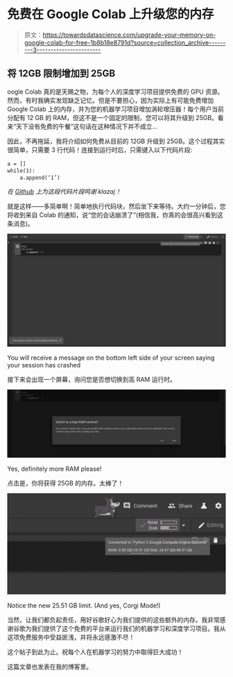 # 免费在 Google Colab 上升级您的内存

> 原文：<https://towardsdatascience.com/upgrade-your-memory-on-google-colab-for-free-1b8b18e8791d?source=collection_archive---------3----------------------->

## 将 12GB 限制增加到 25GB

oogle Colab 真的是天赐之物，为每个人的深度学习项目提供免费的 GPU 资源。然而，有时我确实发现缺乏记忆。但是不要担心，因为实际上有可能免费增加 Google Colab 上的内存，并为您的机器学习项目增加涡轮增压器！每个用户当前分配有 12 GB 的 RAM，但这不是一个固定的限制，您可以将其升级到 25GB。看来“天下没有免费的午餐”这句话在这种情况下并不成立…

因此，不再拖延，我将介绍如何免费从目前的 12GB 升级到 25GB。这个过程其实很简单，只需要 3 行代码！连接到运行时后，只需键入以下代码片段:

```
a = []
while(1):
    a.append(‘1’)
```

*在* [*Github*](https://github.com/googlecolab/colabtools/issues/253#issuecomment-551056637) *上为这段代码片段鸣谢 klazaj！*

就是这样——多简单啊！简单地执行代码块，然后坐下来等待。大约一分钟后，您将收到来自 Colab 的通知，说“您的会话崩溃了”(相信我，你真的会很高兴看到这条消息)。

![](img/6d4c4f266f4b6016d4bac7b8bc9a4122.png)

You will receive a message on the bottom left side of your screen saying your session has crashed

接下来会出现一个屏幕，询问您是否想切换到高 RAM 运行时。

![](img/1dbd2f02ad719897a46f00bd256df3f6.png)

Yes, definitely more RAM please!

点击是，你将获得 25GB 的内存。太棒了！

![](img/9b2361e721ffbe97ed271874f96fe2dc.png)

Notice the new 25.51 GB limit. (And yes, Corgi Mode!)

当然，让我们都负起责任，用好谷歌好心为我们提供的这些额外的内存。我非常感谢谷歌为我们提供了这个免费的平台来运行我们的机器学习和深度学习项目。我从这项免费服务中受益匪浅，并将永远感激不尽！

这个帖子到此为止。祝每个人在机器学习的努力中取得巨大成功！

这篇文章也发表在我的博客里。